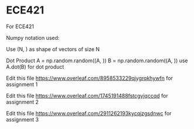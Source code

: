 # ECE421
For ECE421


Numpy notation used:

Use (N, ) as shape of vectors of size N

Dot Product
A = np.random.random((A, ))
B = np.random.random((A, ))
use A.dot(B) for dot product

 
Edit this file https://www.overleaf.com/8958533229qjygrqkhywfn 
for assignment 1

Edit this file https://www.overleaf.com/1745191488fstcgyjqccqd
for assignment 2

Edit this file https://www.overleaf.com/2911262193kycqjzgsdnwc 
for assignment 3


